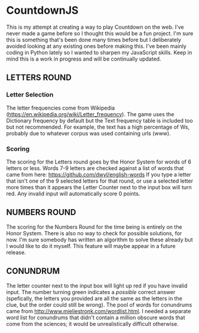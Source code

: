 # CountdownJS

This is my attempt at creating a way to play Countdown on the web. I've never made a game before so I thought this would be a fun project. I'm sure this is something that's been done many times before but I deliberately avoided looking at any existing ones before making this. I've been mainly coding in Python lately so I wanted to sharpen my JavaScript skills. Keep in mind this is a work in progress and will be continually updated.

## LETTERS ROUND

### Letter Selection

The letter frequencies come from Wikipedia (https://en.wikipedia.org/wiki/Letter_frequency). The game uses the Dictionary frequency by default but the Text frequency table is included too but not recommended. For example, the text has a high percentage of Ws, probably due to whatever corpus was used containing urls (www). 

### Scoring

The scoring for the Letters round goes by the Honor System for words of 6 letters or less. Words 7-9 letters are checked against a list of words that came from here: https://github.com/dwyl/english-words
If you type a letter that isn't one of the 9 selected letters for that round, or use a selected letter more times than it appears the Letter Counter next to the input box will turn red. Any invalid input will automatically score 0 points.

## NUMBERS ROUND
The scoring for the Numbers Round for the time being is entirely on the Honor System. There is also no way to check for possible solutions, for now. I'm sure somebody has written an algorithm to solve these already but I would like to do it myself. This feature will maybe appear in a future release.

## CONUNDRUM
The letter counter next to the input box will light up red if you have invalid input. The number turning green indicates a *possible* correct answer (spefically, the letters you provided are all the same as the letters in the clue, but the order could still be wrong). The pool of words for conundrums came from http://www.mieliestronk.com/wordlist.html. I needed a separate word list for conundrums that didn't contain a million obscure words that come from the sciences; it would be unrealistically difficult otherwise.

